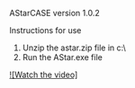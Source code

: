 AStarCASE
version 1.0.2

Instructions for use

1. Unzip the astar.zip file in c:\
2. Run the AStar.exe file


[![Watch the video]](https://youtu.be/_fF1wf52rM4)


